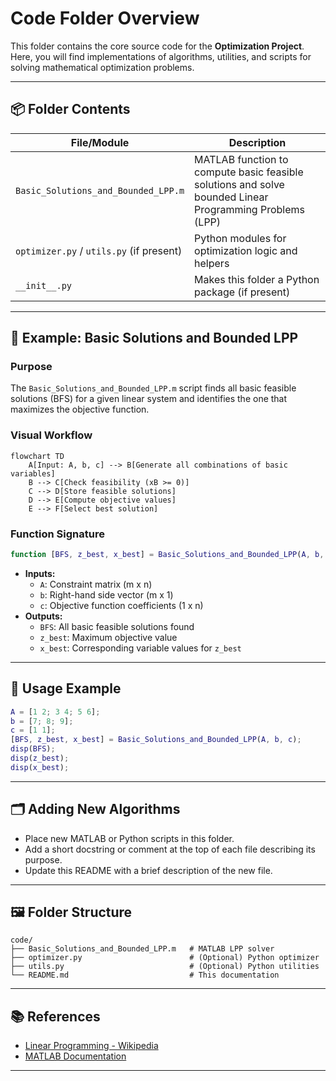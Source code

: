 # Code Folder Overview

This folder contains the core source code for the **Optimization Project**. Here, you will find implementations of algorithms, utilities, and scripts for solving mathematical optimization problems.

---

## 📦 Folder Contents

| File/Module                              | Description                                      |
|-------------------------------------------|--------------------------------------------------|
| `Basic_Solutions_and_Bounded_LPP.m`      | MATLAB function to compute basic feasible solutions and solve bounded Linear Programming Problems (LPP) |
| `optimizer.py` / `utils.py` (if present) | Python modules for optimization logic and helpers |
| `__init__.py`                            | Makes this folder a Python package (if present)   |

---

## 🧮 Example: Basic Solutions and Bounded LPP

### Purpose

The `Basic_Solutions_and_Bounded_LPP.m` script finds all basic feasible solutions (BFS) for a given linear system and identifies the one that maximizes the objective function.

### Visual Workflow

```mermaid
flowchart TD
    A[Input: A, b, c] --> B[Generate all combinations of basic variables]
    B --> C[Check feasibility (xB >= 0)]
    C --> D[Store feasible solutions]
    D --> E[Compute objective values]
    E --> F[Select best solution]
```

### Function Signature

```matlab
function [BFS, z_best, x_best] = Basic_Solutions_and_Bounded_LPP(A, b, c)
```

- **Inputs:**
  - `A`: Constraint matrix (m x n)
  - `b`: Right-hand side vector (m x 1)
  - `c`: Objective function coefficients (1 x n)
- **Outputs:**
  - `BFS`: All basic feasible solutions found
  - `z_best`: Maximum objective value
  - `x_best`: Corresponding variable values for `z_best`

---

## 📝 Usage Example

```matlab
A = [1 2; 3 4; 5 6];
b = [7; 8; 9];
c = [1 1];
[BFS, z_best, x_best] = Basic_Solutions_and_Bounded_LPP(A, b, c);
disp(BFS);
disp(z_best);
disp(x_best);
```

---

## 🗂️ Adding New Algorithms

- Place new MATLAB or Python scripts in this folder.
- Add a short docstring or comment at the top of each file describing its purpose.
- Update this README with a brief description of the new file.

---

## 🖼️ Folder Structure

```
code/
├── Basic_Solutions_and_Bounded_LPP.m   # MATLAB LPP solver
├── optimizer.py                        # (Optional) Python optimizer
├── utils.py                            # (Optional) Python utilities
└── README.md                           # This documentation
```

---

## 📚 References

- [Linear Programming - Wikipedia](https://en.wikipedia.org/wiki/Linear_programming)
- [MATLAB Documentation](https://www.mathworks.com/help/matlab/)

---
